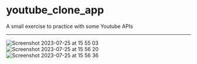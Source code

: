 # youtube_clone_app
A small exercise to practice with some Youtube APIs

---
![Screenshot 2023-07-25 at 15 55 03](https://github.com/VietTungLe296/youtube_clone_app/assets/100455448/f25b97b1-0288-4ec3-bb78-eaf2b96c129d)
![Screenshot 2023-07-25 at 15 56 20](https://github.com/VietTungLe296/youtube_clone_app/assets/100455448/fad45571-e671-42e1-a10c-e94f2385c069)
![Screenshot 2023-07-25 at 15 56 36](https://github.com/VietTungLe296/youtube_clone_app/assets/100455448/0181e22a-953e-4e5f-acf8-b4cb81665ff4)
